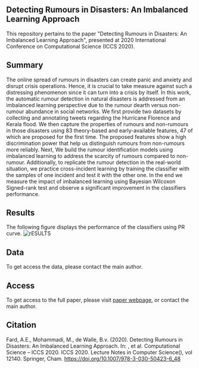 ## Detecting Rumours in Disasters: An Imbalanced Learning Approach
This repository pertains to the paper "Detecting Rumours in Disasters: An Imbalanced Learning Approach", presented at 2020 International Conference on Computational Science (ICCS 2020). 

## Summary
The online spread of rumours in disasters can create panic and anxiety and disrupt crisis operations. Hence, it is crucial to take measure against such a distressing phenomenon since it can turn into a crisis by itself. In this work, the automatic rumour detection in natural disasters is addressed from an imbalanced learning perspective due to the rumour dearth versus non-rumour abundance in social networks.
We first provide two datasets by collecting and annotating tweets regarding the Hurricane Florence and Kerala flood. We then capture the properties of rumours and non-rumours in those disasters using 83 theory-based and early-available features, 47 of which are proposed for the first time. The proposed features show a high discrimination power that help us distinguish rumours from non-rumours more reliably. Next, We build the rumour identification models using imbalanced learning to address the scarcity of rumours compared to non-rumour. Additionally, to replicate the rumour detection in the real-world situation, we practice cross-incident learning by training the classifier with the samples of one incident and test it with the other one. In the end we measure the impact of imbalanced learning using Bayesian Wilcoxon Signed-rank test and observe a significant improvement in the classifiers performance.

## Results
The following figure displays the performance of the classifiers using PR curve.
![rESULTS](https://user-images.githubusercontent.com/70349945/184041273-da50abd1-01f3-4c02-8151-d1e01688da9d.JPG)

## Data
To get access the data, please contact the main author.

## Access
To get access to the full paper, please visit [paper webpage](https://link.springer.com/chapter/10.1007/978-3-030-50423-6_48), or contact the main author. 

## Citation
Fard, A.E., Mohammadi, M., de Walle, B.v. (2020). Detecting Rumours in Disasters: An Imbalanced Learning Approach. In: , et al. Computational Science – ICCS 2020. ICCS 2020. Lecture Notes in Computer Science(), vol 12140. Springer, Cham. https://doi.org/10.1007/978-3-030-50423-6_48

